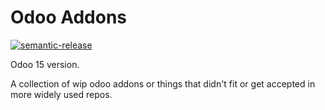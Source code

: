 # Odoo Addons

[![semantic-release](https://img.shields.io/badge/%20%20%F0%9F%93%A6%F0%9F%9A%80-semantic--release-e10079.svg)](https://github.com/semantic-release/semantic-release)

Odoo 15 version.

A collection of wip odoo addons or things that didn't fit or get accepted in
more widely used repos.
